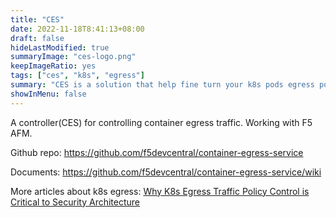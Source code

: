 ```yaml
---
title: "CES"
date: 2022-11-18T8:41:13+08:00
draft: false
hideLastModified: true
summaryImage: "ces-logo.png"
keepImageRatio: yes
tags: ["ces", "k8s", "egress"]
summary: "CES is a solution that help fine turn your k8s pods egress policy"
showInMenu: false
---
```


A controller(CES) for controlling container egress traffic. Working with F5 AFM.

Github repo: https://github.com/f5devcentral/container-egress-service

Documents: https://github.com/f5devcentral/container-egress-service/wiki


More articles about k8s egress:
[Why K8s Egress Traffic Policy Control is Critical to Security Architecture](https://community.f5.com/t5/technical-articles/why-k8s-egress-traffic-policy-control-is-critical-to-security/ta-p/297887)

